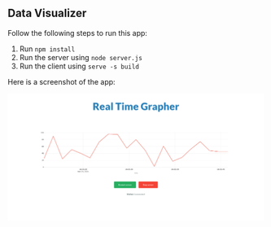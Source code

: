 ## Data Visualizer

Follow the following steps to run this app:

1. Run `npm install`
2. Run the server using `node server.js`
3. Run the client using `serve -s build`

Here is a screenshot of the app:

<img src="./app-screenshot.png">

